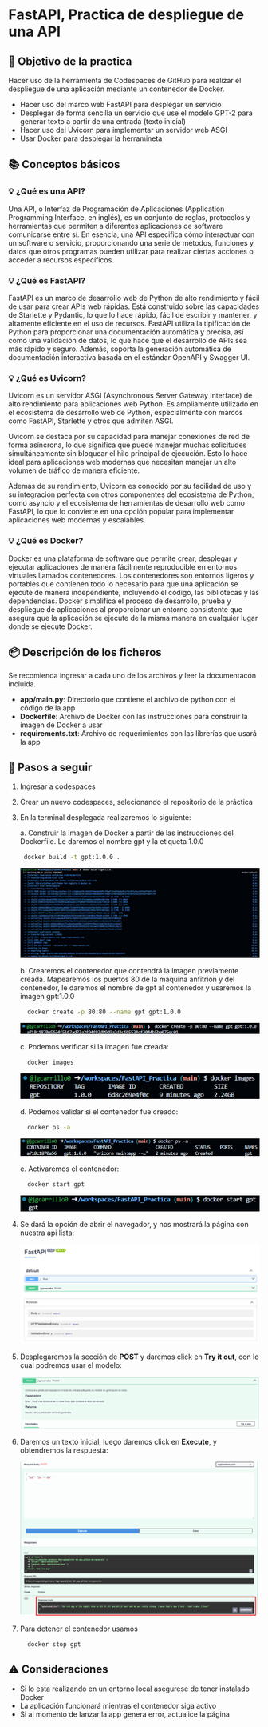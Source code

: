 # FastAPI, Practica de despliegue de una API

## 📌 Objetivo de la practica

Hacer uso de la herramienta de Codespaces de GitHub para realizar el despliegue de una aplicación mediante un contenedor de Docker.
* Hacer uso del marco web FastAPI para desplegar un servicio
* Desplegar de forma sencilla un servicio que use el modelo GPT-2 para generar texto a partir de una entrada (texto inicial)
* Hacer uso del Uvicorn para implementar un servidor web ASGI
* Usar Docker para desplegar la herramineta

## 📚 Conceptos básicos

### 💡 ¿Qué es una API?

Una API, o Interfaz de Programación de Aplicaciones (Application Programming Interface, en inglés), es un conjunto de reglas, protocolos y herramientas que permiten a diferentes aplicaciones de software comunicarse entre sí. En esencia, una API especifica cómo interactuar con un software o servicio, proporcionando una serie de métodos, funciones y datos que otros programas pueden utilizar para realizar ciertas acciones o acceder a recursos específicos.


### 💡 ¿Qué es FastAPI?

FastAPI es un marco de desarrollo web de Python de alto rendimiento y fácil de usar para crear APIs web rápidas. Está construido sobre las capacidades de Starlette y Pydantic, lo que lo hace rápido, fácil de escribir y mantener, y altamente eficiente en el uso de recursos. FastAPI utiliza la tipificación de Python para proporcionar una documentación automática y precisa, así como una validación de datos, lo que hace que el desarrollo de APIs sea más rápido y seguro. Además, soporta la generación automática de documentación interactiva basada en el estándar OpenAPI y Swagger UI.

### 💡 ¿Qué es Uvicorn?

Uvicorn es un servidor ASGI (Asynchronous Server Gateway Interface) de alto rendimiento para aplicaciones web Python. Es ampliamente utilizado en el ecosistema de desarrollo web de Python, especialmente con marcos como FastAPI, Starlette y otros que admiten ASGI.

Uvicorn se destaca por su capacidad para manejar conexiones de red de forma asíncrona, lo que significa que puede manejar muchas solicitudes simultáneamente sin bloquear el hilo principal de ejecución. Esto lo hace ideal para aplicaciones web modernas que necesitan manejar un alto volumen de tráfico de manera eficiente.

Además de su rendimiento, Uvicorn es conocido por su facilidad de uso y su integración perfecta con otros componentes del ecosistema de Python, como asyncio y el ecosistema de herramientas de desarrollo web como FastAPI, lo que lo convierte en una opción popular para implementar aplicaciones web modernas y escalables.

### 💡 ¿Qué es Docker?

Docker es una plataforma de software que permite crear, desplegar y ejecutar aplicaciones de manera fácilmente reproducible en entornos virtuales llamados contenedores. Los contenedores son entornos ligeros y portables que contienen todo lo necesario para que una aplicación se ejecute de manera independiente, incluyendo el código, las bibliotecas y las dependencias. Docker simplifica el proceso de desarrollo, prueba y despliegue de aplicaciones al proporcionar un entorno consistente que asegura que la aplicación se ejecute de la misma manera en cualquier lugar donde se ejecute Docker.

## 📦 Descripción de los ficheros

Se recomienda ingresar a cada uno de los archivos y leer la documentacón incluida.

* **app/main.py**: Directorio que contiene el archivo de python con el código de la app
* **Dockerfile**: Archivo de Docker con las instrucciones para construir la imagen de Docker a usar
* **requirements.txt**: Archivo de requerimientos con las librerías que usará la app

## 📑 Pasos a seguir
1. Ingresar a codespaces
2. Crear un nuevo codespaces, selecionando el repositorio de la práctica
3. En la terminal desplegada realizaremos lo siguiente:
   
   a. Construir la imagen de Docker a partir de las instrucciones del Dockerfile. Le daremos el nombre gpt y la etiqueta 1.0.0
   
   ```bash
    docker build -t gpt:1.0.0 .
   ```
   
   <p align="center">
    <img src="images/build.png" />
   </p>
   b. Crearemos el contenedor que contendrá la imagen previamente creada. Mapearemos los puertos 80 de la maquina anfitrión y del contenedor, le daremos el nombre de gpt al contenedor y usaremos la imagen gpt:1.0.0
   
   ```bash
     docker create -p 80:80 --name gpt gpt:1.0.0
   ```
   
   <p align="left">
    <img src="images/container.png" />
   </p>
   c. Podemos verificar si la imagen fue creada:
   
   ```bash
     docker images
   ```
   
   <p align="left">
    <img src="images/images.png" />
   </p>
   d. Podemos validar si el contenedor fue creado:
   
   ```bash
     docker ps -a
   ```
   
   <p align="left">
    <img src="images/ps.png" />
   </p>
   e. Activaremos el contenedor:
   
   ```bash
     docker start gpt
   ```
   
   <p align="left">
    <img src="images/start.png" />
   </p>
5. Se dará la opción de abrir el navegador, y nos mostrará la página con nuestra api lista:
   <p align="center">
    <img src="images/fastapi.png" />
   </p>
6. Desplegaremos la sección de **POST** y daremos click en **Try it out**, con lo cual podremos usar el modelo:
   <p align="left">
    <img src="images/try.png" />
   </p>
7. Daremos un texto inicial, luego daremos click en **Execute**, y obtendremos la respuesta:
   <p align="left">
    <img src="images/response.png" />
   </p>
8. Para detener el contenedor usamos

   ```bash
     docker stop gpt
   ```

## ⚠️ Consideraciones

* Si lo esta realizando en un entorno local asegurese de tener instalado Docker
* La aplicación funcionará mientras el contenedor siga activo
* Si al momento de lanzar la app genera error, actualice la página  
